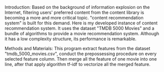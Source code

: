 Introduction:
Based on the background of information explosion on the Internet, filtering users' preferred content from the content library is becoming a more and more critical topic. "content recommendation system" is built for this demand. Here is my developed instance of content recommendation system. It uses the dataset "TMDB 5000 Movies" and a bundle of algorithms to provide a movie recommendation system. Although it has a low complexity structure, its performance is remarkable.

Methods and Materials:
This program extract features from the dataset "tmdb_5000_movies.csv", conduct the prepossessing procedure on every selected feature column. Then merge all the feature of one movie into one line, after that apply algorithm tf-idf to vectorize all the merged feature.